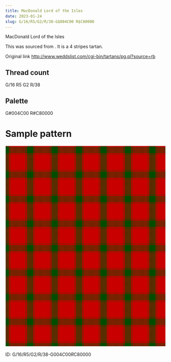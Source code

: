 ```yaml
---
title: MacDonald Lord of the Isles
date: 2023-01-24
slug: G/16/R5/G2/R/38-G$004C00 R$C80000
---
```

MacDonald Lord of the Isles

This was sourced from <no value>.  It is a 4 stripes tartan.

Original link http://www.weddslist.com/cgi-bin/tartans/pg.pl?source=rb

## Thread count
G/16 R5 G2 R/38

## Palette
G#004C00 R#C80000

# Sample pattern

![Tartan detail](tartan.png "G/16 R5 G2 R/38 tartan")

ID: G/16/R5/G2/R/38-G$004C00 R$C80000